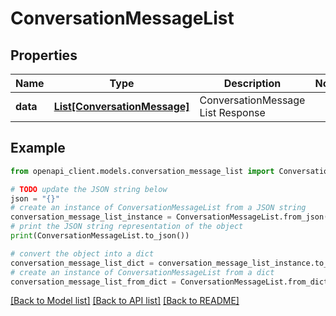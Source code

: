 # ConversationMessageList


## Properties

Name | Type | Description | Notes
------------ | ------------- | ------------- | -------------
**data** | [**List[ConversationMessage]**](ConversationMessage.md) | ConversationMessage List Response | 

## Example

```python
from openapi_client.models.conversation_message_list import ConversationMessageList

# TODO update the JSON string below
json = "{}"
# create an instance of ConversationMessageList from a JSON string
conversation_message_list_instance = ConversationMessageList.from_json(json)
# print the JSON string representation of the object
print(ConversationMessageList.to_json())

# convert the object into a dict
conversation_message_list_dict = conversation_message_list_instance.to_dict()
# create an instance of ConversationMessageList from a dict
conversation_message_list_from_dict = ConversationMessageList.from_dict(conversation_message_list_dict)
```
[[Back to Model list]](../README.md#documentation-for-models) [[Back to API list]](../README.md#documentation-for-api-endpoints) [[Back to README]](../README.md)



